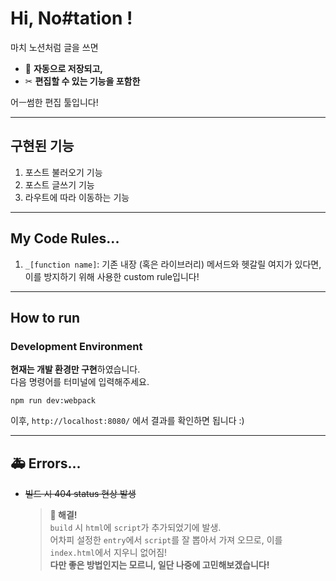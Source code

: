 # Hi, No#tation !

마치 노션처럼 글을 쓰면

- 📃 **자동으로 저장되고,**
- ✂ **편집할 수 있는 기능을 포함한**

어ㅡ썸한 편집 툴입니다!

---

## 구현된 기능

1. 포스트 불러오기 기능
2. 포스트 글쓰기 기능
3. 라우트에 따라 이동하는 기능

---

## My Code Rules...

1. `_[function name]`: 기존 내장 (혹은 라이브러리) 메서드와 헷갈릴 여지가 있다면, 이를 방지하기 위해 사용한 custom rule입니다!

---

## How to run

### Development Environment

**현재는 개발 환경만 구현**하였습니다.  
다음 명령어를 터미널에 입력해주세요.

```
npm run dev:webpack
```

이후, `http://localhost:8080/` 에서 결과를 확인하면 됩니다 :)

---

## 🚑 Errors...

- ~~빌드 시 404 status 현상 발생~~
  > **🎉 해결!**  
  > `build` 시 `html`에 `script`가 추가되었기에 발생.  
  > 어차피 설정한 `entry`에서 `script`를 잘 뽑아서 가져 오므로, 이를 `index.html`에서 지우니 없어짐!  
  > **다만 좋은 방법인지는 모르니, 일단 나중에 고민해보겠습니다!**
